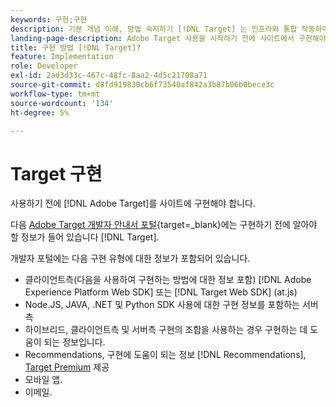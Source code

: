```yaml
---
keywords: 구현;구현
description: 기본 개념 이해, 방법 숙지하기 [!DNL Target] 는 인프라와 통합 작동하며 방문자를 추적하는 방법을 이해합니다.
landing-page-description: Adobe Target 사용을 시작하기 전에 사이트에서 구현해야 합니다.
title: 구현 방법 [!DNL Target]?
feature: Implementation
role: Developer
exl-id: 2ad3d33c-467c-48fc-8aa2-4d5c21708a71
source-git-commit: d8fd919830cb6f73540af842a3b87b06b0bece3c
workflow-type: tm+mt
source-wordcount: '134'
ht-degree: 5%

---
```


# Target 구현

사용하기 전에 [!DNL Adobe Target]를 사이트에 구현해야 합니다.

다음 [Adobe Target 개발자 안내서 포털](https://developer.adobe.com/target/){target=_blank}에는 구현하기 전에 알아야 할 정보가 들어 있습니다 [!DNL Target].

개발자 포털에는 다음 구현 유형에 대한 정보가 포함되어 있습니다.

* 클라이언트측(다음을 사용하여 구현하는 방법에 대한 정보 포함) [!DNL Adobe Experience Platform Web SDK] 또는 [!DNL Target Web SDK] (at.js)
* Node.JS, JAVA, .NET 및 Python SDK 사용에 대한 구현 정보를 포함하는 서버측
* 하이브리드, 클라이언트측 및 서버측 구현의 조합을 사용하는 경우 구현하는 데 도움이 되는 정보입니다.
* Recommendations, 구현에 도움이 되는 정보 [!DNL Recommendations], [Target Premium](/help/main/c-intro/intro.md#premium) 제공
* 모바일 앱.
* 이메일.



